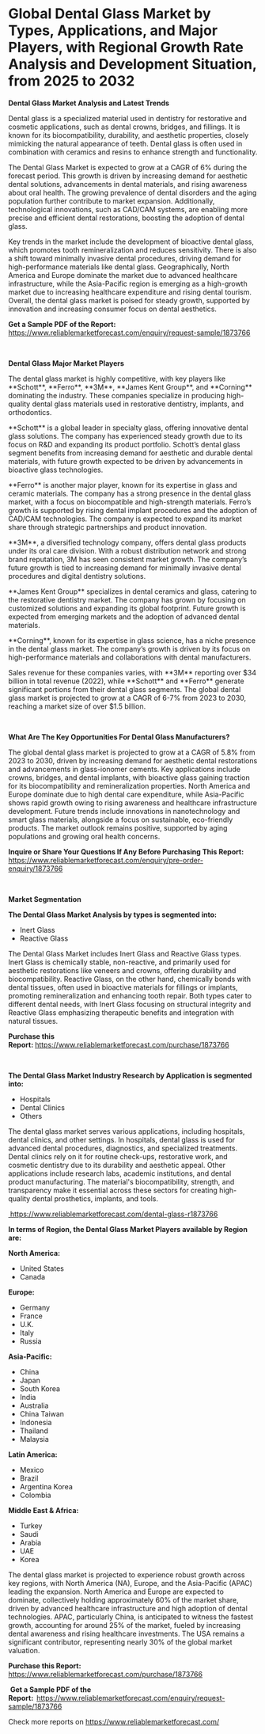 <p><h1>Global Dental Glass Market by Types, Applications, and Major Players, with Regional Growth Rate Analysis and Development Situation, from 2025 to 2032</h1></p><p><strong>Dental Glass Market Analysis and Latest Trends</strong></p>
<p><p>Dental glass is a specialized material used in dentistry for restorative and cosmetic applications, such as dental crowns, bridges, and fillings. It is known for its biocompatibility, durability, and aesthetic properties, closely mimicking the natural appearance of teeth. Dental glass is often used in combination with ceramics and resins to enhance strength and functionality.</p><p>The Dental Glass Market is expected to grow at a CAGR of 6% during the forecast period. This growth is driven by increasing demand for aesthetic dental solutions, advancements in dental materials, and rising awareness about oral health. The growing prevalence of dental disorders and the aging population further contribute to market expansion. Additionally, technological innovations, such as CAD/CAM systems, are enabling more precise and efficient dental restorations, boosting the adoption of dental glass.</p><p>Key trends in the market include the development of bioactive dental glass, which promotes tooth remineralization and reduces sensitivity. There is also a shift toward minimally invasive dental procedures, driving demand for high-performance materials like dental glass. Geographically, North America and Europe dominate the market due to advanced healthcare infrastructure, while the Asia-Pacific region is emerging as a high-growth market due to increasing healthcare expenditure and rising dental tourism. Overall, the dental glass market is poised for steady growth, supported by innovation and increasing consumer focus on dental aesthetics.</p></p>
<p><strong>Get a Sample PDF of the Report:&nbsp;</strong> <a href="https://www.reliablemarketforecast.com/enquiry/request-sample/1873766?utm_campaign=1890&utm_medium=2&utm_source=Github&utm_content=ia&utm_term=25012025&utm_id=dental-glass">https://www.reliablemarketforecast.com/enquiry/request-sample/1873766</a></p>
<p>&nbsp;</p>
<p><strong>Dental Glass Major Market Players</strong></p>
<p><p>The dental glass market is highly competitive, with key players like **Schott**, **Ferro**, **3M**, **James Kent Group**, and **Corning** dominating the industry. These companies specialize in producing high-quality dental glass materials used in restorative dentistry, implants, and orthodontics.</p><p>**Schott** is a global leader in specialty glass, offering innovative dental glass solutions. The company has experienced steady growth due to its focus on R&D and expanding its product portfolio. Schott’s dental glass segment benefits from increasing demand for aesthetic and durable dental materials, with future growth expected to be driven by advancements in bioactive glass technologies.</p><p>**Ferro** is another major player, known for its expertise in glass and ceramic materials. The company has a strong presence in the dental glass market, with a focus on biocompatible and high-strength materials. Ferro’s growth is supported by rising dental implant procedures and the adoption of CAD/CAM technologies. The company is expected to expand its market share through strategic partnerships and product innovation.</p><p>**3M**, a diversified technology company, offers dental glass products under its oral care division. With a robust distribution network and strong brand reputation, 3M has seen consistent market growth. The company’s future growth is tied to increasing demand for minimally invasive dental procedures and digital dentistry solutions.</p><p>**James Kent Group** specializes in dental ceramics and glass, catering to the restorative dentistry market. The company has grown by focusing on customized solutions and expanding its global footprint. Future growth is expected from emerging markets and the adoption of advanced dental materials.</p><p>**Corning**, known for its expertise in glass science, has a niche presence in the dental glass market. The company’s growth is driven by its focus on high-performance materials and collaborations with dental manufacturers.</p><p>Sales revenue for these companies varies, with **3M** reporting over $34 billion in total revenue (2022), while **Schott** and **Ferro** generate significant portions from their dental glass segments. The global dental glass market is projected to grow at a CAGR of 6-7% from 2023 to 2030, reaching a market size of over $1.5 billion.</p></p>
<p>&nbsp;</p>
<p><strong>What Are The Key Opportunities For Dental Glass Manufacturers?</strong></p>
<p><p>The global dental glass market is projected to grow at a CAGR of 5.8% from 2023 to 2030, driven by increasing demand for aesthetic dental restorations and advancements in glass-ionomer cements. Key applications include crowns, bridges, and dental implants, with bioactive glass gaining traction for its biocompatibility and remineralization properties. North America and Europe dominate due to high dental care expenditure, while Asia-Pacific shows rapid growth owing to rising awareness and healthcare infrastructure development. Future trends include innovations in nanotechnology and smart glass materials, alongside a focus on sustainable, eco-friendly products. The market outlook remains positive, supported by aging populations and growing oral health concerns.</p></p>
<p><strong>Inquire or Share Your Questions If Any Before Purchasing This Report:</strong> <a href="https://www.reliablemarketforecast.com/enquiry/pre-order-enquiry/1873766?utm_campaign=1890&utm_medium=2&utm_source=Github&utm_content=ia&utm_term=25012025&utm_id=dental-glass">https://www.reliablemarketforecast.com/enquiry/pre-order-enquiry/1873766</a></p>
<p>&nbsp;</p>
<p><strong>Market Segmentation</strong></p>
<p><strong>The Dental Glass Market Analysis by types is segmented into:</strong></p>
<p><ul><li>Inert Glass</li><li>Reactive Glass</li></ul></p>
<p><p>The Dental Glass Market includes Inert Glass and Reactive Glass types. Inert Glass is chemically stable, non-reactive, and primarily used for aesthetic restorations like veneers and crowns, offering durability and biocompatibility. Reactive Glass, on the other hand, chemically bonds with dental tissues, often used in bioactive materials for fillings or implants, promoting remineralization and enhancing tooth repair. Both types cater to different dental needs, with Inert Glass focusing on structural integrity and Reactive Glass emphasizing therapeutic benefits and integration with natural tissues.</p></p>
<p><strong>Purchase this Report:&nbsp;</strong><a href="https://www.reliablemarketforecast.com/purchase/1873766?utm_campaign=1890&utm_medium=2&utm_source=Github&utm_content=ia&utm_term=25012025&utm_id=dental-glass">https://www.reliablemarketforecast.com/purchase/1873766</a></p>
<p>&nbsp;</p>
<p><strong>The Dental Glass Market Industry Research by Application is segmented into:</strong></p>
<p><ul><li>Hospitals</li><li>Dental Clinics</li><li>Others</li></ul></p>
<p><p>The dental glass market serves various applications, including hospitals, dental clinics, and other settings. In hospitals, dental glass is used for advanced dental procedures, diagnostics, and specialized treatments. Dental clinics rely on it for routine check-ups, restorative work, and cosmetic dentistry due to its durability and aesthetic appeal. Other applications include research labs, academic institutions, and dental product manufacturing. The material's biocompatibility, strength, and transparency make it essential across these sectors for creating high-quality dental prosthetics, implants, and tools.</p></p>
<p><a href="https://www.reliablemarketforecast.com/dental-glass-r1873766?utm_campaign=1890&utm_medium=2&utm_source=Github&utm_content=ia&utm_term=25012025&utm_id=dental-glass">&nbsp;https://www.reliablemarketforecast.com/dental-glass-r1873766</a></p>
<p><strong>In terms of Region, the Dental Glass Market Players available by Region are:</strong></p>
<p>
    <p> <strong> North America: </strong>
        <ul>
            <li>United States</li>
            <li>Canada</li>
        </ul>
        </p> 
    <p> <strong> Europe: </strong>
        <ul>
            <li>Germany</li>
            <li>France</li>
            <li>U.K.</li>
            <li>Italy</li>
            <li>Russia</li>
        </ul>
        </p> 
    <p> <strong> Asia-Pacific: </strong>
        <ul>
            <li>China</li>
            <li>Japan</li>
            <li>South Korea</li>
            <li>India</li>
            <li>Australia</li>
            <li>China Taiwan</li>
            <li>Indonesia</li>
            <li>Thailand</li>
            <li>Malaysia</li>
        </ul>
        </p> 
    <p> <strong> Latin America: </strong>
        <ul>
            <li>Mexico</li>
            <li>Brazil</li>
            <li>Argentina Korea</li>
            <li>Colombia</li>
        </ul>
        </p> 
    <p> <strong> Middle East & Africa: </strong>
        <ul>
            <li>Turkey</li>
            <li>Saudi</li>
            <li>Arabia</li>
            <li>UAE</li>
            <li>Korea</li>
        </ul>
    </p>
    </p>
<p><p>The dental glass market is projected to experience robust growth across key regions, with North America (NA), Europe, and the Asia-Pacific (APAC) leading the expansion. North America and Europe are expected to dominate, collectively holding approximately 60% of the market share, driven by advanced healthcare infrastructure and high adoption of dental technologies. APAC, particularly China, is anticipated to witness the fastest growth, accounting for around 25% of the market, fueled by increasing dental awareness and rising healthcare investments. The USA remains a significant contributor, representing nearly 30% of the global market valuation.</p></p>
<p><strong>Purchase this Report: </strong><a href="https://www.reliablemarketforecast.com/purchase/1873766?utm_campaign=1890&utm_medium=2&utm_source=Github&utm_content=ia&utm_term=25012025&utm_id=dental-glass">https://www.reliablemarketforecast.com/purchase/1873766</a></p>
<p>&nbsp;<strong>Get a Sample PDF of the Report:&nbsp;&nbsp;</strong><a href="https://www.reliablemarketforecast.com/enquiry/request-sample/1873766?utm_campaign=1890&utm_medium=2&utm_source=Github&utm_content=ia&utm_term=25012025&utm_id=dental-glass">https://www.reliablemarketforecast.com/enquiry/request-sample/1873766</a></p>
<p><strong></strong></p>
<p>Check more reports on <a href="https://www.reliablemarketforecast.com/?utm_campaign=1890&utm_medium=2&utm_source=Github&utm_content=ia&utm_term=25012025&utm_id=dental-glass">https://www.reliablemarketforecast.com/</a></p>